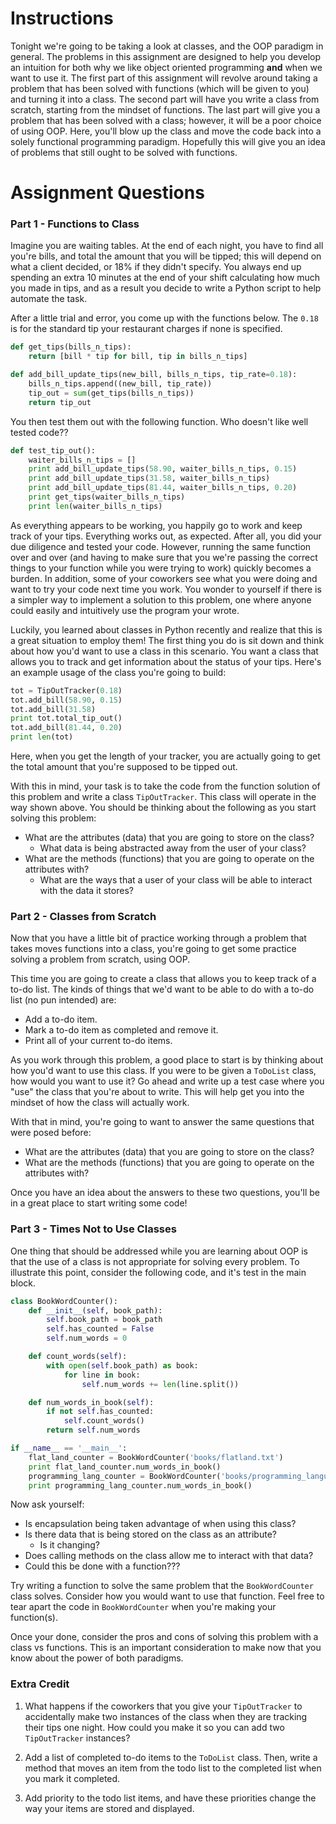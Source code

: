 # Instructions

Tonight we're going to be taking a look at classes, and the OOP paradigm in general. The problems in this assignment are designed to help you develop an intuition for both why we like object oriented programming **and** when we want to use it. The first part of this assignment will revolve around taking a problem that has been solved with functions (which will be given to you) and turning it into a class. The second part will have you write a class from scratch, starting from the mindset of functions. The last part will give you a problem that has been solved with a class; however, it will be a poor choice of using OOP. Here, you'll blow up the class and move the code back into a solely functional programming paradigm. Hopefully this will give you an idea of problems that still ought to be solved with functions. 

# Assignment Questions

### Part 1 - Functions to Class

Imagine you are waiting tables. At the end of each night, you have to find all you're bills, and total the amount that you will be tipped; this will depend on what a client decided, or 18% if they didn't specify. You always end up spending an extra 10 minutes at the end of your shift calculating how much you made in tips, and as a result you decide to write a Python script to help automate the task.

After a little trial and error, you come up with the functions below. The `0.18` is for the standard tip your restaurant charges if none is specified.

```python
def get_tips(bills_n_tips):
    return [bill * tip for bill, tip in bills_n_tips]

def add_bill_update_tips(new_bill, bills_n_tips, tip_rate=0.18):
    bills_n_tips.append((new_bill, tip_rate))
    tip_out = sum(get_tips(bills_n_tips))
    return tip_out
```

You then test them out with the following function. Who doesn't like well tested code??

```python
def test_tip_out():
    waiter_bills_n_tips = []
    print add_bill_update_tips(58.90, waiter_bills_n_tips, 0.15)
    print add_bill_update_tips(31.58, waiter_bills_n_tips) 
    print add_bill_update_tips(81.44, waiter_bills_n_tips, 0.20)
    print get_tips(waiter_bills_n_tips)
    print len(waiter_bills_n_tips)
```

As everything appears to be working, you happily go to work and keep track of your tips. Everything works out, as expected. After all, you did your due diligence and tested your code. However, running the same function over and over (and having to make sure that you we're passing the correct things to your function while you were trying to work) quickly becomes a burden. In addition, some of your coworkers see what you were doing and want to try your code next time you work. You wonder to yourself if there is a simpler way to implement a solution to this problem, one where anyone could easily and intuitively use the program your wrote.

Luckily, you learned about classes in Python recently and realize that this is a great situation to employ them! The first thing you do is sit down and think about how you'd want to use a class in this scenario. You want a class that allows you to track and get information about the status of your tips. Here's an example usage of the class you're going to build:

```python
tot = TipOutTracker(0.18)
tot.add_bill(58.90, 0.15)
tot.add_bill(31.58)
print tot.total_tip_out()
tot.add_bill(81.44, 0.20)
print len(tot)
```

Here, when you get the length of your tracker, you are actually going to get the total amount that you're supposed to be tipped out.

With this in mind, your task is to take the code from the function solution of this problem and write a class `TipOutTracker`. This class will operate in the way shown above. You should be thinking about the following as you start solving this problem:

* What are the attributes (data) that you are going to store on the class?
    * What data is being abstracted away from the user of your class?
* What are the methods (functions) that you are going to operate on the attributes with?
    * What are the ways that a user of your class will be able to interact with the data it stores?

### Part 2 - Classes from Scratch

Now that you have a little bit of practice working through a problem that takes moves functions into a class, you're going to get some practice solving a problem from scratch, using OOP.

This time you are going to create a class that allows you to keep track of a to-do list. The kinds of things that we'd want to be able to do with a to-do list (no pun intended) are:

* Add a to-do item.
* Mark a to-do item as completed and remove it.
* Print all of your current to-do items.

As you work through this problem, a good place to start is by thinking about how you'd want to use this class. If you were to be given a `ToDoList` class, how would you want to use it? Go ahead and write up a test case where you "use" the class that you're about to write. This will help get you into the mindset of how the class will actually work.

With that in mind, you're going to want to answer the same questions that were posed before:

* What are the attributes (data) that you are going to store on the class?
* What are the methods (functions) that you are going to operate on the attributes with?

Once you have an idea about the answers to these two questions, you'll be in a great place to start writing some code!

### Part 3 - Times Not to Use Classes

One thing that should be addressed while you are learning about OOP is that the use of a class is not appropriate for solving every problem. To illustrate this point, consider the following code, and it's test in the main block.

```python
class BookWordCounter():
    def __init__(self, book_path):
        self.book_path = book_path
        self.has_counted = False
        self.num_words = 0

    def count_words(self):
        with open(self.book_path) as book:
            for line in book:
                self.num_words += len(line.split())

    def num_words_in_book(self):
        if not self.has_counted:
            self.count_words()
        return self.num_words

if __name__ == '__main__':
    flat_land_counter = BookWordCounter('books/flatland.txt')
    print flat_land_counter.num_words_in_book()
    programming_lang_counter = BookWordCounter('books/programming_languages.txt')
    print programming_lang_counter.num_words_in_book()
```

Now ask yourself:
* Is encapsulation being taken advantage of when using this class? 
* Is there data that is being stored on the class as an attribute?
    * Is it changing? 
* Does calling methods on the class allow me to interact with that data?
* Could this be done with a function???

Try writing a function to solve the same problem that the `BookWordCounter` class solves. Consider how you would want to use that function. Feel free to tear apart the code in `BookWordCounter` when you're making your function(s).

Once your done, consider the pros and cons of solving this problem with a class vs functions. This is an important consideration to make now that you know about the power of both paradigms.

### Extra Credit

1. What happens if the coworkers that you give your `TipOutTracker` to accidentally make two instances of the class when they are tracking their tips one night. How could you make it so you can add two `TipOutTracker` instances?

2. Add a list of completed to-do items to the `ToDoList` class. Then, write a method that moves an item from the todo list to the completed list when you mark it completed. 

3. Add priority to the todo list items, and have these priorities change the way your items are stored and displayed.

